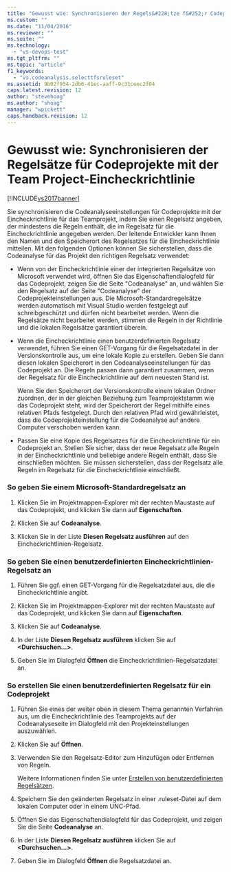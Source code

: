 ```yaml
---
title: "Gewusst wie: Synchronisieren der Regels&#228;tze f&#252;r Codeprojekte mit der Team Project-Eincheckrichtlinie | Microsoft Docs"
ms.custom: ""
ms.date: "11/04/2016"
ms.reviewer: ""
ms.suite: ""
ms.technology: 
  - "vs-devops-test"
ms.tgt_pltfrm: ""
ms.topic: "article"
f1_keywords: 
  - "vs.codeanalysis.selecttfsruleset"
ms.assetid: 9b02f934-2db6-41ec-aaff-9c31ceec2f04
caps.latest.revision: 12
author: "stevehoag"
ms.author: "shoag"
manager: "wpickett"
caps.handback.revision: 12
---
```

# Gewusst wie: Synchronisieren der Regels&#228;tze f&#252;r Codeprojekte mit der Team Project-Eincheckrichtlinie
[!INCLUDE[vs2017banner](../code-quality/includes/vs2017banner.md)]

Sie synchronisieren die Codeanalyseeinstellungen für Codeprojekte mit der Eincheckrichtlinie für das Teamprojekt, indem Sie einen Regelsatz angeben, der mindestens die Regeln enthält, die im Regelsatz für die Eincheckrichtlinie angegeben werden.  Der leitende Entwickler kann Ihnen den Namen und den Speicherort des Regelsatzes für die Eincheckrichtlinie mitteilen.  Mit den folgenden Optionen können Sie sicherstellen, dass die Codeanalyse für das Projekt den richtigen Regelsatz verwendet:  
  
-   Wenn von der Eincheckrichtlinie einer der integrierten Regelsätze von Microsoft verwendet wird, öffnen Sie das Eigenschaftendialogfeld für das Codeprojekt, zeigen Sie die Seite "Codeanalyse" an, und wählen Sie den Regelsatz auf der Seite "Codeanalyse" der Codeprojekteinstellungen aus.  Die Microsoft\-Standardregelsätze werden automatisch mit Visual Studio werden festgelegt auf schreibgeschützt und dürfen nicht bearbeitet werden.  Wenn die Regelsätze nicht bearbeitet werden, stimmen die Regeln in der Richtlinie und die lokalen Regelsätze garantiert überein.  
  
-   Wenn die Eincheckrichtlinie einen benutzerdefinierten Regelsatz verwendet, führen Sie einen GET\-Vorgang für die Regelsatzdatei in der Versionskontrolle aus, um eine lokale Kopie zu erstellen.  Geben Sie dann diesen lokalen Speicherort in den Codeanalyseeinstellungen für das Codeprojekt an.  Die Regeln passen dann garantiert zusammen, wenn der Regelsatz für die Eincheckrichtlinie auf dem neuesten Stand ist.  
  
     Wenn Sie den Speicherort der Versionskontrolle einem lokalen Ordner zuordnen, der in der gleichen Beziehung zum Teamprojektstamm wie das Codeprojekt steht, wird der Speicherort der Regel mithilfe eines relativen Pfads festgelegt.  Durch den relativen Pfad wird gewährleistet, dass die Codeprojekteinstellung für die Codeanalyse auf andere Computer verschoben werden kann.  
  
-   Passen Sie eine Kopie des Regelsatzes für die Eincheckrichtlinie für ein Codeprojekt an.  Stellen Sie sicher, dass der neue Regelsatz alle Regeln in der Eincheckrichtlinie und beliebige andere Regeln enthält, dass Sie einschließen möchten.  Sie müssen sicherstellen, dass der Regelsatz alle Regeln im Regelsatz für die Eincheckrichtlinie einschließt.  
  
### So geben Sie einem Microsoft\-Standardregelsatz an  
  
1.  Klicken Sie im Projektmappen\-Explorer mit der rechten Maustaste auf das Codeprojekt, und klicken Sie dann auf **Eigenschaften**.  
  
2.  Klicken Sie auf **Codeanalyse**.  
  
3.  Klicken Sie in der Liste **Diesen Regelsatz ausführen** auf den Eincheckrichtlinien\-Regelsatz.  
  
### So geben Sie einen benutzerdefinierten Eincheckrichtlinien\-Regelsatz an  
  
1.  Führen Sie ggf. einen GET\-Vorgang für die Regelsatzdatei aus, die die Eincheckrichtlinie angibt.  
  
2.  Klicken Sie im Projektmappen\-Explorer mit der rechten Maustaste auf das Codeprojekt, und klicken Sie dann auf **Eigenschaften**.  
  
3.  Klicken Sie auf **Codeanalyse**.  
  
4.  In der Liste **Diesen Regelsatz ausführen** klicken Sie auf **\<Durchsuchen...\>**.  
  
5.  Geben Sie im Dialogfeld **Öffnen** die Eincheckrichtlinien\-Regelsatzdatei an.  
  
### So erstellen Sie einen benutzerdefinierten Regelsatz für ein Codeprojekt  
  
1.  Führen Sie eines der weiter oben in diesem Thema genannten Verfahren aus, um die Eincheckrichtlinie des Teamprojekts auf der Codeanalyseseite im Dialogfeld mit den Projekteinstellungen auszuwählen.  
  
2.  Klicken Sie auf **Öffnen**.  
  
3.  Verwenden Sie den Regelsatz\-Editor zum Hinzufügen oder Entfernen von Regeln.  
  
     Weitere Informationen finden Sie unter [Erstellen von benutzerdefinierten Regelsätzen](../code-quality/creating-custom-code-analysis-rule-sets.md).  
  
4.  Speichern Sie den geänderten Regelsatz in einer .ruleset\-Datei auf dem lokalen Computer oder in einem UNC\-Pfad.  
  
5.  Öffnen Sie das Eigenschaftendialogfeld für das Codeprojekt, und zeigen Sie die Seite **Codeanalyse** an.  
  
6.  In der Liste **Diesen Regelsatz ausführen** klicken Sie auf **\<Durchsuchen...\>**.  
  
7.  Geben Sie im Dialogfeld **Öffnen** die Regelsatzdatei an.